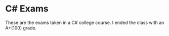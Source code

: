 # C# Exams
These are the exams taken in a C# college course. I ended the class with an A+(100) grade.
